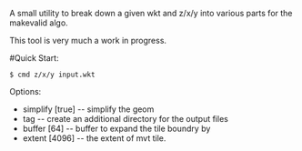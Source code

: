 A small utility to break down a given wkt and z/x/y into various parts for the makevalid algo.

This tool is very much a work in progress. 

#Quick Start:

```
$ cmd z/x/y input.wkt
```

Options:

* simplify [true]  -- simplify the geom 
* tag -- create an additional directory for the output files
* buffer [64] -- buffer to expand the tile boundry by
* extent [4096] -- the extent of mvt tile. 

